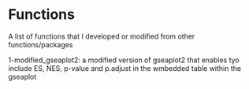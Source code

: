 # Functions
A list of functions that I developed or modified from other functions/packages

1-modified_gseaplot2: a modified version of gseaplot2 that enables tyo include ES, NES, p-value and p.adjust in the wmbedded table within the gseaplot
